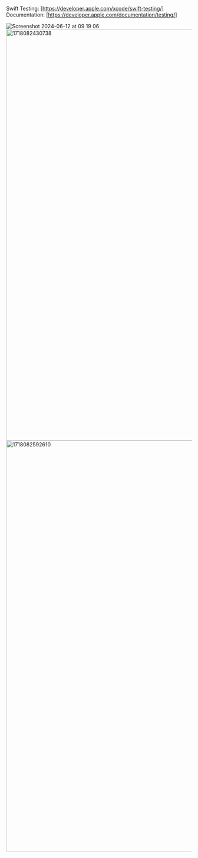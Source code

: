 Swift Testing: [https://developer.apple.com/xcode/swift-testing/]
Documentation: [https://developer.apple.com/documentation/testing/]

![Screenshot 2024-06-12 at 09 19 06](https://github.com/serkannkara/SwiftTesting/assets/83357398/e1711241-eeb2-43a5-8301-7c3206a7f2b0)
<img width="1116" alt="1718082430738" src="https://github.com/serkannkara/SwiftTesting/assets/83357398/b4366428-9c71-454f-ab24-cb27f980759c">
<img width="1116" alt="1718082592610" src="https://github.com/serkannkara/SwiftTesting/assets/83357398/67168c99-e8be-487c-ac9a-0d10bfab4949">
